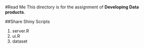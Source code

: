 #Read Me
This directory is for the assignment of **Developing Data products**.  
  
##Share Shiny Scripts
1. server.R  
2. ui.R  
3. dataset  
